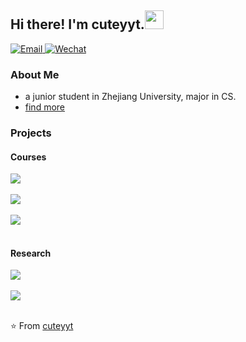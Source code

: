 ## Hi there! I'm cuteyyt.<img src="https://raw.githubusercontent.com/iampavangandhi/iampavangandhi/master/gifs/Hi.gif" width="30px"></h2>

<p align="left">
<a href="youtanyin@zju.edu.cn">
  <img alt="Email" src="https://img.shields.io/badge/Email-youtanyin@zju.edu.cn-blue?style=plastic&logo=gmail" />
</a>
<a href="youtanyin@zju.edu.cn">
  <img alt="Wechat" src="https://img.shields.io/badge/Wechat-cuteyyt-blue?style=plastic&logo=wechat" />
</a>
</p>

### About Me
- a junior student in Zhejiang University, major in CS.
- [find more](https://cuteyyt.github.io/)

### Projects
#### Courses

<a href="https://github.com/cuteyyt/ImageSteganography">
  <img align="center" src="https://github-readme-stats.vercel.app/api/pin/?username=cuteyyt&repo=ImageSteganography&theme=buefy&show_owner=True" />
</a>  

<br/>
<br/>

<a href="https://github.com/cuteyyt/searchEngine">
  <img align="center" src="https://github-readme-stats.vercel.app/api/pin/?username=cuteyyt&repo=searchEngine&theme=buefy&show_owner=True" />
</a>

<br/>
<br/>

<a href="https://github.com/dendenxu/MediConnect-Front">
  <img align="center" src="https://github-readme-stats.vercel.app/api/pin/?username=dendenxu&repo=MediConnect-Front&theme=buefy&show_owner=True" />
</a>

<br/>
<br/>

#### Research

<a href="https://github.com/ZJU-VIPA/OSGAN">
  <img align="center" src="https://github-readme-stats.vercel.app/api/pin/?username=ZJU-VIPA&repo=OSGAN&theme=buefy&show_owner=True" />
</a>

<br/>
<br/>

<a href="https://github.com/ZJU-VIPA/NetGraft">
  <img align="center" src="https://github-readme-stats.vercel.app/api/pin/?username=ZJU-VIPA&repo=NetGraft&theme=buefy&show_owner=True" />
</a>

<br/>
<br/>



⭐️ From [cuteyyt](https://github.com/cuteyyt)
